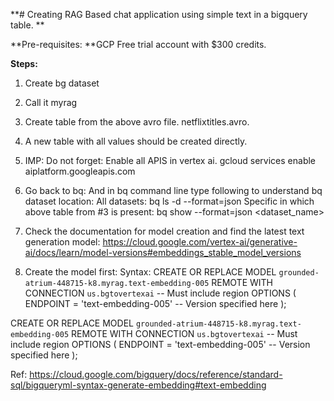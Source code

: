**# Creating RAG Based chat application using simple text in a bigquery table.
**

**Pre-requisites:
**GCP Free trial account with $300 credits. 

**Steps:**

1. Create bg dataset
2. Call it myrag
3. Create table from the above avro file. netflixtitles.avro.
4. A new table with all values should be created directly.
5. IMP: Do not forget: Enable all APIS in vertex ai.
   gcloud services enable aiplatform.googleapis.com

6. Go back to bq: And in bq command line type following to understand bq dataset location:
  All datasets:
   bq ls -d --format=json
   Specific in which above table from #3 is present:
   bq show --format=json <dataset_name>

7. Check the documentation for model creation and find the latest text generation model: https://cloud.google.com/vertex-ai/generative-ai/docs/learn/model-versions#embeddings_stable_model_versions
8. Create the model first:
   Syntax:
   CREATE OR REPLACE MODEL `grounded-atrium-448715-k8.myrag.text-embedding-005`
REMOTE WITH CONNECTION `us.bgtovertexai`  -- Must include region
OPTIONS (
    ENDPOINT = 'text-embedding-005'  -- Version specified here
);

CREATE OR REPLACE MODEL `grounded-atrium-448715-k8.myrag.text-embedding-005`
REMOTE WITH CONNECTION `us.bgtovertexai`  -- Must include region
OPTIONS (
    ENDPOINT = 'text-embedding-005'  -- Version specified here
);



Ref:
   https://cloud.google.com/bigquery/docs/reference/standard-sql/bigqueryml-syntax-generate-embedding#text-embedding
   
